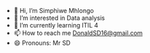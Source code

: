 - 👋 Hi, I’m Simphiwe Mhlongo
- 👀 I’m interested in Data analysis
- 🌱 I’m currently learning ITIL 4 
- 📫 How to reach me DonaldSD16@gmail.com
- 😄 Pronouns: Mr SD


<!---
MhlongoSD/MhlongoSD is a ✨ special ✨ repository because its `README.md` (this file) appears on your GitHub profile.
You can click the Preview link to take a look at your changes.
--->
